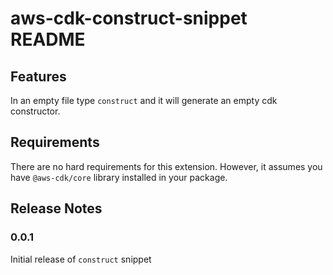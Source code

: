 # aws-cdk-construct-snippet README

## Features

In an empty file type `construct` and it will generate an empty cdk constructor.

## Requirements

There are no hard requirements for this extension. However, it assumes you have `@aws-cdk/core` library installed in your package.

## Release Notes

### 0.0.1

Initial release of `construct` snippet